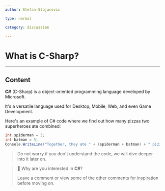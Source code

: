```yaml
---
author: Stefan-Stojanovic

type: normal

category: discussion

---
```


# What is C-Sharp?

---

## Content

**C#** (C-Sharp) is a object-oriented programming language developed by Microsoft. 

It's a versatile language used for Desktop, Mobile, Web, and even Game Development.

Here's an example of C# code where we find out how many pizzas two superheroes ate combined:
```csharp
int spiderman = 3;
int batman = 5;
Console.WriteLine("Together, they ate " + (spiderman + batman) + " pizzas!");
```

> Do not worry if you don't understand the code, we will dive deeper into it later on.

> 💬 Why are you interested in **C#**?
> 
> Leave a comment or view some of the other comments for inspiration before moving on.

